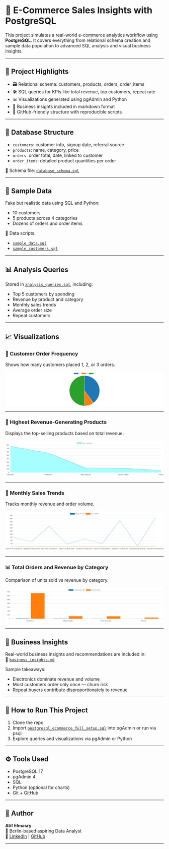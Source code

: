 
# 🛒 E-Commerce Sales Insights with PostgreSQL

This project simulates a real-world e-commerce analytics workflow using **PostgreSQL**. It covers everything from relational schema creation and sample data population to advanced SQL analysis and visual business insights.

---

## 📌 Project Highlights

- 🗃️ Relational schema: customers, products, orders, order_items
- 🛠️ SQL queries for KPIs like total revenue, top customers, repeat rate
- 📊 Visualizations generated using pgAdmin and Python
- 🧠 Business insights included in markdown format
- 🚀 GitHub-friendly structure with reproducible scripts

---

## 🧱 Database Structure

- `customers`: customer info, signup date, referral source
- `products`: name, category, price
- `orders`: order total, date, linked to customer
- `order_items`: detailed product quantities per order

📄 Schema file: [`database_schema.sql`](./database_schema.sql)

---

## 🧪 Sample Data

Fake but realistic data using SQL and Python:
- 10 customers
- 5 products across 4 categories
- Dozens of orders and order items

📄 Data scripts:
- [`sample_data.sql`](./sample_data.sql)
- [`sample_customers.sql`](./sample_customers.sql)

---

## 📊 Analysis Queries

Stored in [`analysis_queries.sql`](./analysis_queries.sql), including:

- Top 5 customers by spending
- Revenue by product and category
- Monthly sales trends
- Average order size
- Repeat customers

---

## 📈 Visualizations

### 🔁 Customer Order Frequency  
Shows how many customers placed 1, 2, or 3 orders.

![Customer Order Frequency](images/customer_order_frequency.png)

---

### 💸 Highest Revenue-Generating Products  
Displays the top-selling products based on total revenue.

![Highest Revenue Products](images/highest_revenue_products.png)

---

### 📆 Monthly Sales Trends  
Tracks monthly revenue and order volume.

![Monthly Sales Trends](images/monthly_sales_trends.png)

---

### 📊 Total Orders and Revenue by Category  
Comparison of units sold vs revenue by category.

![Revenue by Category](images/orders_revenue_by_category.png)

---

## 📑 Business Insights

Real-world business insights and recommendations are included in:  
📄 [`business_insights.md`](./business_insights.md)

Sample takeaways:
- Electronics dominate revenue and volume
- Most customers order only once — churn risk
- Repeat buyers contribute disproportionately to revenue

---

## 🚀 How to Run This Project

1. Clone the repo
2. Import [`postgresql_ecommerce_full_setup.sql`](./postgresql_ecommerce_full_setup.sql) into pgAdmin or run via psql
3. Explore queries and visualizations via pgAdmin or Python

---

## ⚙️ Tools Used

- PostgreSQL 17
- pgAdmin 4
- SQL
- Python (optional for charts)
- Git + GitHub

---

## 👋 Author

**Atif Elmasry**  
📍 Berlin-based aspiring Data Analyst  
🔗 [LinkedIn](https://www.linkedin.com/in/tioatifelmasry) | [GitHub](https://github.com/AtifElmasry)

---
